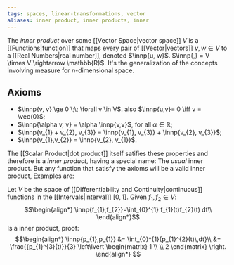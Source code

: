 ```yaml
---
tags: spaces, linear-transformations, vector
aliases: inner product, inner products, inner
---
```

The *inner product* over some [[Vector Space|vector space]] $V$ is a [[Functions|function]] that maps every pair of [[Vector|vectors]] $v, w \in V$  to a [[Real Numbers|real number]], denoted $\innp{u, w}$. $\innp{,} = V \times V \rightarrow \mathbb{R}$. It's the generalization of the concepts involving measure for $n$-dimensional space.
## Axioms
- $\innp{v, v} \ge 0 \;\; \forall v \in V$. also $\innp{u,v}= 0 \iff v = \vec{0}$;
- $\innp{\alpha v, v} = \alpha \innp{v,v}$, for all $\alpha \in \mathbb{R}$;
- $\innp{v_{1} + v_{2}, v_{3}} = \innp{v_{1}, v_{3}} + \innp{v_{2}, v_{3}}$;
- $\innp{v_{1},v_{2}} = \innp{v_{2}, v_{1}}$.
  
The [[Scalar Product|dot product]] itself satifies these properties and therefore is a *inner product*, having a special name: The *usual* inner product. But any function that satisfy the axioms will be a valid inner product, Examples are:

Let $V$ be the space of [[Differentiability and Continuity|continuous]] functions in the [[Intervals|interval]] $[0,1]$. Given $f_{1}, f_{2}\in V$:
$$\begin{align*}
\innp{f_{1},f_{2}}=\int_{0}^{1} f_{1}(t)f_{2}(t) dt\\
\end{align*}$$
Is a inner product, proof:
$$\begin{align*}
\innp{p_{1},p_{1}} &= \int_{0}^{1}{p_{1}^{2}(t)\,dt}\\
&= \frac{{p_{1}^{3}(t)}}{3}
\left\lvert
\begin{matrix}
1 \\ \\ 2
\end{matrix}
\right.
\end{align*}
$$



